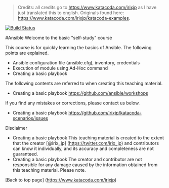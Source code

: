 >Credits: all credits go to https://www.katacoda.com/irixjp as I have just translated this to english. Originals found here: https://www.katacoda.com/irixjp/katacoda-examples.

[![Build Status](https://travis-ci.org/irixjp/katacoda-scenarios.svg?branch=master)](https://travis-ci.org/irixjp/katacoda-scenarios)

#Ansible Welcome to the basic "self-study" course

This course is for quickly learning the basics of Ansible. The following points are explained.

* Ansible configuration file (ansible.cfg), inventory, credentials
* Execution of module using Ad-Hoc command
* Creating a basic playbook

The following contents are referred to when creating this teaching material.
* Creating a basic playbook https://github.com/ansible/workshops

If you find any mistakes or corrections, please contact us below.
* Creating a basic playbook https://github.com/irixjp/katacoda-scenarios/issues

Disclaimer
* Creating a basic playbook
This teaching material is created to the extent that the creator [@irix_jp] (https://twitter.com/irix_jp) and contributors can know it individually, and its accuracy and completeness are not guaranteed.
* Creating a basic playbook
The creator and contributor are not responsible for any damage caused by the information obtained from this teaching material. Please note.

[Back to top page] (https://www.katacoda.com/irixjp)

